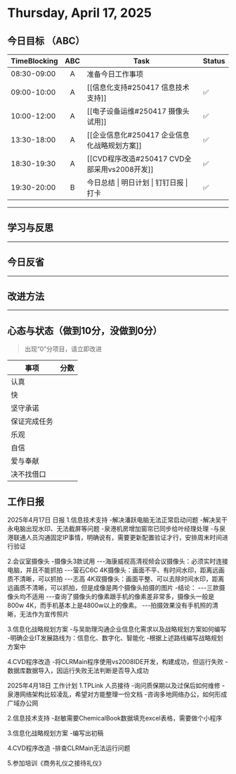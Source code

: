 # Thursday, April 17, 2025

## 今日目标 （ABC）

| TimeBlocking | ABC | Task                                         | Status |
| ------------ | :-: | -------------------------------------------- | ------ |
| 08:30-09:00  |  A  | 准备今日工作事项                             |        |
| 09:00-10:00  |  A  | [[信息化支持#250417 信息技术支持]]           | ✅     |
| 10:00-12:00  |  A  | [[电子设备运维#250417 摄像头试用]]           | ✅     |
| 13:30-18:00  |  A  | [[企业信息化#250417 企业信息化战略规划方案]] | ✅     |
| 18:30-19:30  |  A  | [[CVD程序改造#250417 CVD全部采用vs2008开发]] | ✅     |
| 19:30-20:00  |  B  | 今日总结 \| 明日计划 \| 钉钉日报 \| 打卡     |  ✅      |

---

## 学习与反思

---

## 今日反省

---

## 改进方法

---

## 心态与状态（做到10分，没做到0分）

> 出现“0”分项目，请立即改进

| 事项         | 分数 |
| ------------ | ---- |
| 认真         |      |
| 快           |      |
| 坚守承诺     |      |
| 保证完成任务 |      |
| 乐观         |      |
| 自信         |      |
| 爱与奉献     |      |
| 决不找借口   |      |

## 工作日报

2025年4月17日 日报
1.信息技术支持
-解决潘跃电脑无法正常启动问题
-解决吴干永电脑出现水印、无法截屏等问题
-泉港机房增加窗帘已同步给叶经理处理
-与泉港联通人员沟通固定IP事情，明确说有，需要更新配置验证才行，安排周末时间进行验证

2.会议室摄像头
-摄像头3款试用
---海康威视高清视频会议摄像头：必须实时连接电脑，并且不能抓拍
---萤石C6C 4K摄像头：画面不平、有时间水印，距离远画质不清晰，可以抓拍
---志高 4K双摄像头：画面平整、可以去除时间水印，距离远画质不清晰，可以抓拍，但是成像是两个摄像头拍摄的图片
-结论：
---三款摄像头均不适用
---查询了摄像头的像素跟手机的像素差非常多，摄像头一般是800w 4K，而手机基本上是4800w以上的像素。
---拍摄效果没有手机照的清晰，无法作为宣传照片

3.信息化战略规划方案
-与吴助理沟通企业信息化需求以及战略规划方案如何编写
-明确企业IT发展路线为：信息化、数字化、智能化
-根据上述路线编写战略规划方案中

4.CVD程序改造
-将CLRMain程序使用vs2008IDE开发，构建成功，但运行失败
-数据库数据导入，因运行失败无法判断是否导入成功

2025年4月18日 工作计划
1.TPLink 人员接待
-询问质保期以及过保后如何维修
-泉港网络架构比较凌乱，希望对方能整理一份文档
-咨询多地网络办公，如何形成广域办公网

2.信息技术支持
-赵敏需要ChemicalBook数据填充excel表格，需要做个小程序

3.信息化战略规划方案
-编写出初稿

4.CVD程序改造
-排查CLRMain无法运行问题

5.参加培训《商务礼仪之接待礼仪》
